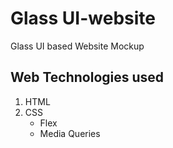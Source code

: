 # Glass UI-website

Glass UI based Website Mockup

## Web Technologies used

1. HTML
2. CSS
   - Flex
   - Media Queries
